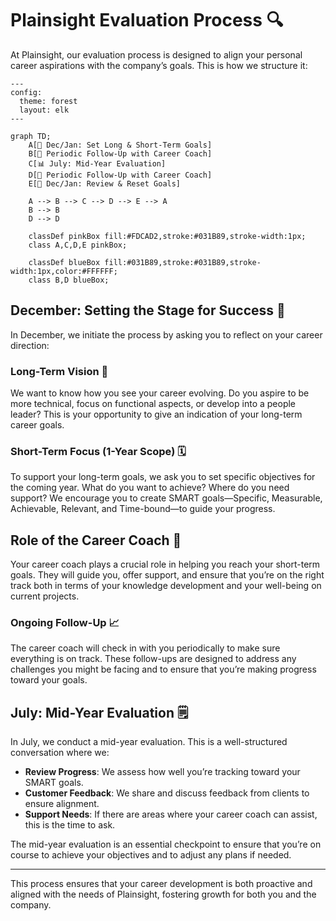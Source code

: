 # Plainsight Evaluation Process 🔍

At Plainsight, our evaluation process is designed to align your personal career aspirations with the company’s goals. This is how we structure it:

```mermaid
---
config:
  theme: forest
  layout: elk
---

graph TD;
    A[🎯 Dec/Jan: Set Long & Short-Term Goals]
    B[🔄 Periodic Follow-Up with Career Coach]
    C[📊 July: Mid-Year Evaluation]
    D[🔄 Periodic Follow-Up with Career Coach]
    E[🎉 Dec/Jan: Review & Reset Goals]

    A --> B --> C --> D --> E --> A
    B --> B
    D --> D

    classDef pinkBox fill:#FDCAD2,stroke:#031B89,stroke-width:1px;
    class A,C,D,E pinkBox;

    classDef blueBox fill:#031B89,stroke:#031B89,stroke-width:1px,color:#FFFFFF;
    class B,D blueBox;
```

## December: Setting the Stage for Success 🎯

In December, we initiate the process by asking you to reflect on your career direction:

### Long-Term Vision 🌅
We want to know how you see your career evolving. Do you aspire to be more technical, focus on functional aspects, or develop into a people leader? This is your opportunity to give an indication of your long-term career goals.

### Short-Term Focus (1-Year Scope) 🗓️
To support your long-term goals, we ask you to set specific objectives for the coming year. What do you want to achieve? Where do you need support? We encourage you to create SMART goals—Specific, Measurable, Achievable, Relevant, and Time-bound—to guide your progress.

## Role of the Career Coach 🧭

Your career coach plays a crucial role in helping you reach your short-term goals. They will guide you, offer support, and ensure that you’re on the right track both in terms of your knowledge development and your well-being on current projects.

### Ongoing Follow-Up 📈
The career coach will check in with you periodically to make sure everything is on track. These follow-ups are designed to address any challenges you might be facing and to ensure that you’re making progress toward your goals.

## July: Mid-Year Evaluation 🗒️

In July, we conduct a mid-year evaluation. This is a well-structured conversation where we:

- **Review Progress**: We assess how well you’re tracking toward your SMART goals.
- **Customer Feedback**: We share and discuss feedback from clients to ensure alignment.
- **Support Needs**: If there are areas where your career coach can assist, this is the time to ask.

The mid-year evaluation is an essential checkpoint to ensure that you’re on course to achieve your objectives and to adjust any plans if needed.

---

This process ensures that your career development is both proactive and aligned with the needs of Plainsight, fostering growth for both you and the company.
